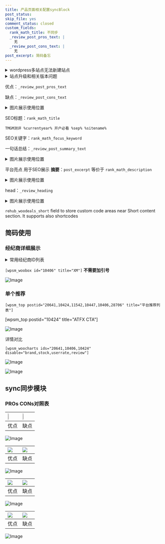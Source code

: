 ```yaml
---
title: 产品页面相关配置syncBlock
post_status: 
skip_file: yes
comment_status: closed
custom_fields:
  rank_math_title: 不同步
  _review_post_pros_text: |
    无
  _review_post_cons_text: |
    无
post_excerpt: 简码备忘
---
```

<details><summary>wordpress多站点无法新建站点</summary>

<li>和报错需要清理cookies一样的原因</li>
<li>wp-config.php里面<code>define( 'SUBDOMAIN_INSTALL', false );//子域名安装</code></li>
<li>新建子站点是用<code>define( 'SUBDOMAIN_INSTALL', true);//子域名安装</code> 完成以后，改成<code>false</code></li>
</details>

<details><summary>站点升级和相关版本问题</summary>

<p>wordpress：5.9.9
woocommerce：7.5.1
出现问题的地方：主题选项里面>><strong>Product layout >>compact style</strong></p>
<p>如何出现没有用过的字段 导致无法保存。先导出配置 然后进行修改，后面再次恢复即可。</p>
<p>出现部分字段无法显示时，需要返回默认布局后，对产品进行保存就好了。</p>
<p></p>
</details>

优点：`_review_post_pros_text`

缺点：`_review_post_cons_text`

<details><summary>图片展示使用位置</summary>

<img src="https://prod-files-secure.s3.us-west-2.amazonaws.com/39ed1227-6d7d-4570-be36-9ccd4a2c4241/f51d3d83-55d4-4bdf-9604-f37ec77ab556/Untitled.png?X-Amz-Algorithm=AWS4-HMAC-SHA256&X-Amz-Content-Sha256=UNSIGNED-PAYLOAD&X-Amz-Credential=ASIAZI2LB466UUP7OSSJ%2F20250930%2Fus-west-2%2Fs3%2Faws4_request&X-Amz-Date=20250930T225520Z&X-Amz-Expires=3600&X-Amz-Security-Token=IQoJb3JpZ2luX2VjEG4aCXVzLXdlc3QtMiJIMEYCIQD2WfhNTR8mt2kdROaK9B4c5UqBb03fJJKzcrSZe8BY9wIhAKQ6iW26ekWR6yRWeZ%2BoftiYnQ2HZntaso5ibObTGcpJKogECPf%2F%2F%2F%2F%2F%2F%2F%2F%2F%2FwEQABoMNjM3NDIzMTgzODA1Igx42jtvUkcfrg5QLFQq3AMeAPVU%2B9yyQF%2BSljlk8exZCkXwIghNkNVgbXp7oeV4SAQNPtOlNV4XA2V9PUS0nv9cCIu45KuiFDn16Rr4iB5R%2Bn7kTEMtTBgZ4Mg5DUP5OMbpNvAlHDoyFIQ52AmH7NpDWho4%2FvzkWChiBM3NzjRCQzm8vtpJ6%2FnOTnnGFI9ZWxwF8D6k6LpfViAIpkIiP0qqdO24XFBVPBoMBq7FUIv211yFPKBOkM%2BQMIGHOf3GLZM3cvTLHNsnwxTwX7bqZGWLo1HTl8tMO1N1wFb19aszU9y7fHHFHfhYA10u8VH0BQrnbT8cSwOZmL7se8DqKU9rttNoS0Zyj%2BoUoJk3sRVfJkyY7dWlXjS%2BiOSfXZP1i5vdn45Sqy0gNKrO6ageFOmpp5NbMDgFLlAIyJvIz%2B5IUN%2FxMURnqK50GEoP%2FeMtYJDzPNp9%2BK92jGhR1ZSqraHNi92mfK%2BxRSiLcismkcGZJqc5uTsYJlZ7rTKWfVGI8ahe1e0x8UJnlpag2D7VAraW%2BHgaxBiforwF0BMGYoZ1fztFyFnJlFCArc4eIy2pnTAayKTpxzaR9NOCITyaXLZ8J9dksF83kIf%2B%2BsyO7UZ9C93vAW7bZ5CrYqSN4%2F9sE5ZBPo5%2FFPNhJKrYEzC1n%2FHGBjqkAbuMI%2FrvMcCtw7whyCtHC7cw01yWs1yw9nYp2DtvSQBeCBLmit6V85CStibxBqBZnQedbxXWci6BmBXdMeecQkCSeD0yZ2nF7L3OE8dceYlzHfaubjwnz4R8SoWg%2BnYSt9fijqbhgaAOh4gXJae5IeH2hAi0%2FDZ6RBZdNITKbCIoTHHvwSK0Fj84fh%2BKbIAH9sESawZPVHK6slTn28EbdZ6hd6Hj&X-Amz-Signature=a29fc82a6769019ab8ad3d2a188ccb9fdcf66815f9d38c758d42fd11f1111e71&X-Amz-SignedHeaders=host&x-amz-checksum-mode=ENABLED&x-id=GetObject" alt="Image">
</details>

SEO标题：`rank_math_title`

`TMGM测评 %currentyear% 开户必看 %sep% %sitename%`

SEO关键字：`rank_math_focus_keyword`

一句话总结：`_review_post_summary_text`

<details><summary>图片展示使用位置</summary>

<img src="https://prod-files-secure.s3.us-west-2.amazonaws.com/39ed1227-6d7d-4570-be36-9ccd4a2c4241/4b96a922-296c-4f4e-8630-d1c870cbce01/Untitled.png?X-Amz-Algorithm=AWS4-HMAC-SHA256&X-Amz-Content-Sha256=UNSIGNED-PAYLOAD&X-Amz-Credential=ASIAZI2LB46625KA5BF7%2F20250930%2Fus-west-2%2Fs3%2Faws4_request&X-Amz-Date=20250930T225520Z&X-Amz-Expires=3600&X-Amz-Security-Token=IQoJb3JpZ2luX2VjEG4aCXVzLXdlc3QtMiJIMEYCIQDShkXugRtGwNIAGqNBdUbG4MrGOZp7%2FXK37feUJtWd%2FQIhAPaqu9aaGx6yT514wf44EYfwXl5NYlp0wCSJQzBgzyz%2FKogECPf%2F%2F%2F%2F%2F%2F%2F%2F%2F%2FwEQABoMNjM3NDIzMTgzODA1IgyzJOZw0OXFlhvs7dEq3ANi95wUxiRUlf8wAg8fV6aKM8C7%2BWyjJxZkOYdpej2zCqXRQqvOadXYRQxqOM2AXSk0UbetPxY%2BYAxA06AhUn%2FubE3IfvMJeLXrTjKmV2pdex6h%2BIrY11I%2BzJTskZQC1pRYcPRvrtLRSIcsOIH7c%2FnG9Mxm5FRAqt97h0b6hilG1e2MABbbQJ5BfSI%2FfAR%2F8bGuCarJax4DJuxAOPQSYYTTd2KfTLkZ7sdPy7JVPQ5WCS2%2BrIWIkUF7%2B7nj7YViOCwLRHactM5BW1S3brzBI499N9oWONFluwf%2FnqQt9NbbL31du%2BKvaDxrr9ex01yvkS0SQMGMofxSVl%2FNxMNq%2FGA%2FxQbY17SmVMPLdbkILDSIcSutzuRs8OKIL%2BJM9%2B7SfMW6DLbwNVpFJ5ayIdr11k4oThf68fu6L3xjKjiZuUas8GjG6zOKEYIIncKACQTtvev09lLTRUzZtEsP8lNkQnfz5MMtlroBkRtlUEGfSarJFIsbh5NUfj7nX5f5XdDLQYUMOfm29hroQGIM8WtvlSc3CQ%2FHYpO1suRsIFIlyWqWewwD888UZFeJzIWTm2HSJqNdZ0o23kJtZJAqvSBiZMJWB3vTOgzGVvjSGVxh4CYFjcjpi8Nvq5XXGJyENjDUn%2FHGBjqkAccqo%2FrHQ6t%2FSnq8uiqwttsjfp4Dlbt46JruPtJ3oPizBkmihlnVvxwUiAr9eJkH25VmXMDTQ86HOsW%2FTRimJMX7nAzRUhWtNTURbNXXHYDvZWi%2Fikyf%2FIHemyuIuyo%2BCoZTs9YghbMTgmTOrzda3pBOhojMK1s4k%2Flnv8ew9FxruXNMdDXRIw1IBXdSreZ95ttA3jYbL96WSK1gfzhdjGaM22pW&X-Amz-Signature=8e2a9993f78862387a3dcec6aeeac71510243c95df552a70e9e2f691439e18c6&X-Amz-SignedHeaders=host&x-amz-checksum-mode=ENABLED&x-id=GetObject" alt="Image">
</details>

平台亮点 用于SEO展示 **摘要**：`post_excerpt`  等价于 `rank_math_description`

<details><summary>图片展示使用位置</summary>

<img src="https://prod-files-secure.s3.us-west-2.amazonaws.com/39ed1227-6d7d-4570-be36-9ccd4a2c4241/1ee11f63-b60a-4dfe-a7a7-d58ff23b5d88/Untitled.png?X-Amz-Algorithm=AWS4-HMAC-SHA256&X-Amz-Content-Sha256=UNSIGNED-PAYLOAD&X-Amz-Credential=ASIAZI2LB466732B6TO3%2F20250930%2Fus-west-2%2Fs3%2Faws4_request&X-Amz-Date=20250930T225521Z&X-Amz-Expires=3600&X-Amz-Security-Token=IQoJb3JpZ2luX2VjEG4aCXVzLXdlc3QtMiJHMEUCIQD%2F2TyMzs8m9Rh3ZMYdbWPcESVtE%2BvTsAtAknNeIaULwwIgCfj%2Bo8bUw6oXJ7d0GGpW%2BhoHSpr4QKZMonFPWvdXrHcqiAQI9%2F%2F%2F%2F%2F%2F%2F%2F%2F%2F%2FARAAGgw2Mzc0MjMxODM4MDUiDD1lk8r3jLKyoGMM7CrcA8uv3JYmcRnKkHEXFmGbkWDJcphe%2BgN6XhHtrVMDjLzEyookQFcBjvsoweXu65FZrp2TFYu5nvPWz1qV4eMEhWvgXG5jEDXq10HIFk1w9srrUhRmgpSha9eHtxcFiBlHcQWSllCxKoJqptFf%2Bmfbz5Ge%2BsjN7UFVqObtShGbaDTMHkH%2BvjHDsJHVVMLSdVZMNs9BaZ7aIEQNHX1rW60VKzmHFI%2Bz7q6RWKbUJYdF9PCvFVqRfns9fl%2BUVH%2FtnU47X%2FgaXw1uf8WBudgYGgRSn%2FES%2FjNN7wkUIPu2hKrcbYZFVYN68gLixLfe8OJeBum5cymfz61DoUk9IJCyVwkFEtmoSlRSYr%2BqBnzhlalSnBQaXnYidUhBfRThXG5MXPqm1NZobj91g1BObiWPHL%2FgVJlYDq8iXpVbOavFKwhP83NCp%2B26yeyMJI%2FQkZumUQeRmTGLkGfjLiRFF796dFrB2pymCOBoL%2BX5XsiQ9OVapSYjr9kOZPwTt3Ff%2BhOsKuWV3X6nGrohLZuF38tMGZf1AsqkBt5BKm3iLI3gL5i15vMEZXS1K6ODO3XBzlaPUcAzUpjqLvQWdllRUHQ4Xd77hvDN%2BkoGtoEmJZSVjhJMH5yqExcdshgNJF%2B6qcZ1MOue8cYGOqUB7LPeJ4yYT%2FxLnpij2b3MGaun6YYJv4HdMgT1dOX1qEbCVthgQThbLdpyJf1PFqT2%2BRQ4WirvmEWqFI3exHf8c0seR3e4VKXIqDpTUzTGWB5uNm7VipQgvvLJHyBg42lPg6TqFmC7QCnpU2LfjvACpNOPJxYUKU8mQUvrv%2BTLnblsJDCfcBO3nuzHUf2Sf9Kn2khKAtWZLS7E%2BIIMKyOfEw3nAHYg&X-Amz-Signature=22c5c36e8ad060a103f60c7f71ecf7010f5916ab44ba3529afa2881b8c0c557e&X-Amz-SignedHeaders=host&x-amz-checksum-mode=ENABLED&x-id=GetObject" alt="Image">
<img src="https://prod-files-secure.s3.us-west-2.amazonaws.com/39ed1227-6d7d-4570-be36-9ccd4a2c4241/ad4118b5-78d8-4fbe-801e-3b29b5d99c01/Untitled.png?X-Amz-Algorithm=AWS4-HMAC-SHA256&X-Amz-Content-Sha256=UNSIGNED-PAYLOAD&X-Amz-Credential=ASIAZI2LB466732B6TO3%2F20250930%2Fus-west-2%2Fs3%2Faws4_request&X-Amz-Date=20250930T225521Z&X-Amz-Expires=3600&X-Amz-Security-Token=IQoJb3JpZ2luX2VjEG4aCXVzLXdlc3QtMiJHMEUCIQD%2F2TyMzs8m9Rh3ZMYdbWPcESVtE%2BvTsAtAknNeIaULwwIgCfj%2Bo8bUw6oXJ7d0GGpW%2BhoHSpr4QKZMonFPWvdXrHcqiAQI9%2F%2F%2F%2F%2F%2F%2F%2F%2F%2F%2FARAAGgw2Mzc0MjMxODM4MDUiDD1lk8r3jLKyoGMM7CrcA8uv3JYmcRnKkHEXFmGbkWDJcphe%2BgN6XhHtrVMDjLzEyookQFcBjvsoweXu65FZrp2TFYu5nvPWz1qV4eMEhWvgXG5jEDXq10HIFk1w9srrUhRmgpSha9eHtxcFiBlHcQWSllCxKoJqptFf%2Bmfbz5Ge%2BsjN7UFVqObtShGbaDTMHkH%2BvjHDsJHVVMLSdVZMNs9BaZ7aIEQNHX1rW60VKzmHFI%2Bz7q6RWKbUJYdF9PCvFVqRfns9fl%2BUVH%2FtnU47X%2FgaXw1uf8WBudgYGgRSn%2FES%2FjNN7wkUIPu2hKrcbYZFVYN68gLixLfe8OJeBum5cymfz61DoUk9IJCyVwkFEtmoSlRSYr%2BqBnzhlalSnBQaXnYidUhBfRThXG5MXPqm1NZobj91g1BObiWPHL%2FgVJlYDq8iXpVbOavFKwhP83NCp%2B26yeyMJI%2FQkZumUQeRmTGLkGfjLiRFF796dFrB2pymCOBoL%2BX5XsiQ9OVapSYjr9kOZPwTt3Ff%2BhOsKuWV3X6nGrohLZuF38tMGZf1AsqkBt5BKm3iLI3gL5i15vMEZXS1K6ODO3XBzlaPUcAzUpjqLvQWdllRUHQ4Xd77hvDN%2BkoGtoEmJZSVjhJMH5yqExcdshgNJF%2B6qcZ1MOue8cYGOqUB7LPeJ4yYT%2FxLnpij2b3MGaun6YYJv4HdMgT1dOX1qEbCVthgQThbLdpyJf1PFqT2%2BRQ4WirvmEWqFI3exHf8c0seR3e4VKXIqDpTUzTGWB5uNm7VipQgvvLJHyBg42lPg6TqFmC7QCnpU2LfjvACpNOPJxYUKU8mQUvrv%2BTLnblsJDCfcBO3nuzHUf2Sf9Kn2khKAtWZLS7E%2BIIMKyOfEw3nAHYg&X-Amz-Signature=63df6d38f746eaabafadcc1832e58bc25b45d5ea117c72b3108b66315d4b3d41&X-Amz-SignedHeaders=host&x-amz-checksum-mode=ENABLED&x-id=GetObject" alt="Image">
<img src="https://prod-files-secure.s3.us-west-2.amazonaws.com/39ed1227-6d7d-4570-be36-9ccd4a2c4241/a38cf7c9-a79c-4b64-9e94-13589fe0758b/Untitled.png?X-Amz-Algorithm=AWS4-HMAC-SHA256&X-Amz-Content-Sha256=UNSIGNED-PAYLOAD&X-Amz-Credential=ASIAZI2LB466732B6TO3%2F20250930%2Fus-west-2%2Fs3%2Faws4_request&X-Amz-Date=20250930T225521Z&X-Amz-Expires=3600&X-Amz-Security-Token=IQoJb3JpZ2luX2VjEG4aCXVzLXdlc3QtMiJHMEUCIQD%2F2TyMzs8m9Rh3ZMYdbWPcESVtE%2BvTsAtAknNeIaULwwIgCfj%2Bo8bUw6oXJ7d0GGpW%2BhoHSpr4QKZMonFPWvdXrHcqiAQI9%2F%2F%2F%2F%2F%2F%2F%2F%2F%2F%2FARAAGgw2Mzc0MjMxODM4MDUiDD1lk8r3jLKyoGMM7CrcA8uv3JYmcRnKkHEXFmGbkWDJcphe%2BgN6XhHtrVMDjLzEyookQFcBjvsoweXu65FZrp2TFYu5nvPWz1qV4eMEhWvgXG5jEDXq10HIFk1w9srrUhRmgpSha9eHtxcFiBlHcQWSllCxKoJqptFf%2Bmfbz5Ge%2BsjN7UFVqObtShGbaDTMHkH%2BvjHDsJHVVMLSdVZMNs9BaZ7aIEQNHX1rW60VKzmHFI%2Bz7q6RWKbUJYdF9PCvFVqRfns9fl%2BUVH%2FtnU47X%2FgaXw1uf8WBudgYGgRSn%2FES%2FjNN7wkUIPu2hKrcbYZFVYN68gLixLfe8OJeBum5cymfz61DoUk9IJCyVwkFEtmoSlRSYr%2BqBnzhlalSnBQaXnYidUhBfRThXG5MXPqm1NZobj91g1BObiWPHL%2FgVJlYDq8iXpVbOavFKwhP83NCp%2B26yeyMJI%2FQkZumUQeRmTGLkGfjLiRFF796dFrB2pymCOBoL%2BX5XsiQ9OVapSYjr9kOZPwTt3Ff%2BhOsKuWV3X6nGrohLZuF38tMGZf1AsqkBt5BKm3iLI3gL5i15vMEZXS1K6ODO3XBzlaPUcAzUpjqLvQWdllRUHQ4Xd77hvDN%2BkoGtoEmJZSVjhJMH5yqExcdshgNJF%2B6qcZ1MOue8cYGOqUB7LPeJ4yYT%2FxLnpij2b3MGaun6YYJv4HdMgT1dOX1qEbCVthgQThbLdpyJf1PFqT2%2BRQ4WirvmEWqFI3exHf8c0seR3e4VKXIqDpTUzTGWB5uNm7VipQgvvLJHyBg42lPg6TqFmC7QCnpU2LfjvACpNOPJxYUKU8mQUvrv%2BTLnblsJDCfcBO3nuzHUf2Sf9Kn2khKAtWZLS7E%2BIIMKyOfEw3nAHYg&X-Amz-Signature=0ec22af8d8c350b285e86fe416fde0926d1f88ad008f46dd19f56add23d32438&X-Amz-SignedHeaders=host&x-amz-checksum-mode=ENABLED&x-id=GetObject" alt="Image">
<img src="https://prod-files-secure.s3.us-west-2.amazonaws.com/39ed1227-6d7d-4570-be36-9ccd4a2c4241/7da6fc1e-d2ac-42ae-8c75-cb5749aa18f6/Untitled.png?X-Amz-Algorithm=AWS4-HMAC-SHA256&X-Amz-Content-Sha256=UNSIGNED-PAYLOAD&X-Amz-Credential=ASIAZI2LB466732B6TO3%2F20250930%2Fus-west-2%2Fs3%2Faws4_request&X-Amz-Date=20250930T225521Z&X-Amz-Expires=3600&X-Amz-Security-Token=IQoJb3JpZ2luX2VjEG4aCXVzLXdlc3QtMiJHMEUCIQD%2F2TyMzs8m9Rh3ZMYdbWPcESVtE%2BvTsAtAknNeIaULwwIgCfj%2Bo8bUw6oXJ7d0GGpW%2BhoHSpr4QKZMonFPWvdXrHcqiAQI9%2F%2F%2F%2F%2F%2F%2F%2F%2F%2F%2FARAAGgw2Mzc0MjMxODM4MDUiDD1lk8r3jLKyoGMM7CrcA8uv3JYmcRnKkHEXFmGbkWDJcphe%2BgN6XhHtrVMDjLzEyookQFcBjvsoweXu65FZrp2TFYu5nvPWz1qV4eMEhWvgXG5jEDXq10HIFk1w9srrUhRmgpSha9eHtxcFiBlHcQWSllCxKoJqptFf%2Bmfbz5Ge%2BsjN7UFVqObtShGbaDTMHkH%2BvjHDsJHVVMLSdVZMNs9BaZ7aIEQNHX1rW60VKzmHFI%2Bz7q6RWKbUJYdF9PCvFVqRfns9fl%2BUVH%2FtnU47X%2FgaXw1uf8WBudgYGgRSn%2FES%2FjNN7wkUIPu2hKrcbYZFVYN68gLixLfe8OJeBum5cymfz61DoUk9IJCyVwkFEtmoSlRSYr%2BqBnzhlalSnBQaXnYidUhBfRThXG5MXPqm1NZobj91g1BObiWPHL%2FgVJlYDq8iXpVbOavFKwhP83NCp%2B26yeyMJI%2FQkZumUQeRmTGLkGfjLiRFF796dFrB2pymCOBoL%2BX5XsiQ9OVapSYjr9kOZPwTt3Ff%2BhOsKuWV3X6nGrohLZuF38tMGZf1AsqkBt5BKm3iLI3gL5i15vMEZXS1K6ODO3XBzlaPUcAzUpjqLvQWdllRUHQ4Xd77hvDN%2BkoGtoEmJZSVjhJMH5yqExcdshgNJF%2B6qcZ1MOue8cYGOqUB7LPeJ4yYT%2FxLnpij2b3MGaun6YYJv4HdMgT1dOX1qEbCVthgQThbLdpyJf1PFqT2%2BRQ4WirvmEWqFI3exHf8c0seR3e4VKXIqDpTUzTGWB5uNm7VipQgvvLJHyBg42lPg6TqFmC7QCnpU2LfjvACpNOPJxYUKU8mQUvrv%2BTLnblsJDCfcBO3nuzHUf2Sf9Kn2khKAtWZLS7E%2BIIMKyOfEw3nAHYg&X-Amz-Signature=c80e7d5d3270a23ad789dc0f43ab53f872dfc86d0ccd0b5e23166f91b687f890&X-Amz-SignedHeaders=host&x-amz-checksum-mode=ENABLED&x-id=GetObject" alt="Image">
<img src="https://prod-files-secure.s3.us-west-2.amazonaws.com/39ed1227-6d7d-4570-be36-9ccd4a2c4241/7e97f40a-eaee-47f5-b2f9-475f96808fa7/Untitled.png?X-Amz-Algorithm=AWS4-HMAC-SHA256&X-Amz-Content-Sha256=UNSIGNED-PAYLOAD&X-Amz-Credential=ASIAZI2LB466732B6TO3%2F20250930%2Fus-west-2%2Fs3%2Faws4_request&X-Amz-Date=20250930T225521Z&X-Amz-Expires=3600&X-Amz-Security-Token=IQoJb3JpZ2luX2VjEG4aCXVzLXdlc3QtMiJHMEUCIQD%2F2TyMzs8m9Rh3ZMYdbWPcESVtE%2BvTsAtAknNeIaULwwIgCfj%2Bo8bUw6oXJ7d0GGpW%2BhoHSpr4QKZMonFPWvdXrHcqiAQI9%2F%2F%2F%2F%2F%2F%2F%2F%2F%2F%2FARAAGgw2Mzc0MjMxODM4MDUiDD1lk8r3jLKyoGMM7CrcA8uv3JYmcRnKkHEXFmGbkWDJcphe%2BgN6XhHtrVMDjLzEyookQFcBjvsoweXu65FZrp2TFYu5nvPWz1qV4eMEhWvgXG5jEDXq10HIFk1w9srrUhRmgpSha9eHtxcFiBlHcQWSllCxKoJqptFf%2Bmfbz5Ge%2BsjN7UFVqObtShGbaDTMHkH%2BvjHDsJHVVMLSdVZMNs9BaZ7aIEQNHX1rW60VKzmHFI%2Bz7q6RWKbUJYdF9PCvFVqRfns9fl%2BUVH%2FtnU47X%2FgaXw1uf8WBudgYGgRSn%2FES%2FjNN7wkUIPu2hKrcbYZFVYN68gLixLfe8OJeBum5cymfz61DoUk9IJCyVwkFEtmoSlRSYr%2BqBnzhlalSnBQaXnYidUhBfRThXG5MXPqm1NZobj91g1BObiWPHL%2FgVJlYDq8iXpVbOavFKwhP83NCp%2B26yeyMJI%2FQkZumUQeRmTGLkGfjLiRFF796dFrB2pymCOBoL%2BX5XsiQ9OVapSYjr9kOZPwTt3Ff%2BhOsKuWV3X6nGrohLZuF38tMGZf1AsqkBt5BKm3iLI3gL5i15vMEZXS1K6ODO3XBzlaPUcAzUpjqLvQWdllRUHQ4Xd77hvDN%2BkoGtoEmJZSVjhJMH5yqExcdshgNJF%2B6qcZ1MOue8cYGOqUB7LPeJ4yYT%2FxLnpij2b3MGaun6YYJv4HdMgT1dOX1qEbCVthgQThbLdpyJf1PFqT2%2BRQ4WirvmEWqFI3exHf8c0seR3e4VKXIqDpTUzTGWB5uNm7VipQgvvLJHyBg42lPg6TqFmC7QCnpU2LfjvACpNOPJxYUKU8mQUvrv%2BTLnblsJDCfcBO3nuzHUf2Sf9Kn2khKAtWZLS7E%2BIIMKyOfEw3nAHYg&X-Amz-Signature=34226a2d722c4c79c8b649312edb5843cd6a8ca87b13187f538b4ddfab2bbbbc&X-Amz-SignedHeaders=host&x-amz-checksum-mode=ENABLED&x-id=GetObject" alt="Image">
</details>

head：`_review_heading`

<details><summary>图片展示使用位置</summary>

<img src="https://prod-files-secure.s3.us-west-2.amazonaws.com/39ed1227-6d7d-4570-be36-9ccd4a2c4241/3a4650ad-9887-415c-889a-edd51fa54f27/Untitled.png?X-Amz-Algorithm=AWS4-HMAC-SHA256&X-Amz-Content-Sha256=UNSIGNED-PAYLOAD&X-Amz-Credential=ASIAZI2LB466Y54Q4HHO%2F20250930%2Fus-west-2%2Fs3%2Faws4_request&X-Amz-Date=20250930T225521Z&X-Amz-Expires=3600&X-Amz-Security-Token=IQoJb3JpZ2luX2VjEG4aCXVzLXdlc3QtMiJHMEUCIAt1mEwcpHo91HGjZPB0ENqbtOHJZ0omTXKx2WQy241%2FAiEAgX3tleoJCRe%2Biz%2FGn%2BaaXni2ZHrILIqEUj%2B%2BQEkjUTUqiAQI9%2F%2F%2F%2F%2F%2F%2F%2F%2F%2F%2FARAAGgw2Mzc0MjMxODM4MDUiDKExZwy3tmqGXLLLxSrcA0z2kHy3iL88E%2BJpvk97ug8CTrtuQ92abjF3FPdmLRY2%2BtniCzbm1epTzoStUzE%2FyvvprMQstqqqgWvBQCiDZwWbgsgvF2PQwG3X%2BazIMGusoznQ5wbG62MY4DHj%2B%2BdR6GTmtH2AYGmnNTkBUEPAvVlRXNPy7RDputeN9mUlYbvkeA%2F3zRAdjuAN%2FM%2F0O%2FKsBNw56MsG7LxZVyXbCzVm0vCYHgs%2FcB2RhnGzTvcTrdzReNS2QoYZhAQzolaohl0nGacObVZsXgLUcIS2QQFN6MXj0N4ML09SGzKHraONsEQElCu38Dj9F13%2B4YXuxNzfzEq8imaoct8KfLlqN%2B5YQ7hBakefWTXcc8gCCcFk4LOxixfzSYyHJGh%2FWypC6w%2FjJlbqrsKJHRs1p9BYCsNwvv57B2UnG2%2Fomj7BAI80LzsFkJcp3l7AAwhkIcWFL5GmdaY8uPt%2Ff29opjB1geNpdiDn6txb8bZC0WVA3a5AbZjXi42W2k0Aqhp5vLnmZokEyl1PWf3tUyj466da7RGlig6u4xjcIZcEeFVuiAKVwgGyrwOGNEvR1u9L97b6nscc4LUicRT2dOw%2FQoYWveQ5WIWJkAFx3FozgSoLjdH0JToBuMAXkIPpE%2F9GV5xDMIGf8cYGOqUB1CC2uoJqqWncRycmwumUFim0dE0iKaSfJubktY0PQvo4zF7MYtydBpMH%2FZB1thAR8HOmPrZ5lIYxneima4%2FBugy9pnjWRdhrvqFebJtfwhDQXcvOX3j8w41fc4pqHW%2BoD0xELbvLbP%2F36pitn8DZ9MO986fKrEl1xRcvGPBVZJ1RpNiBN58JxFrnDDGIywztlUQ40Vu5H%2FNhJfvSf%2BA4GkLLeN%2BO&X-Amz-Signature=7cdb197f13ba8a2d0d19d371ef37b525bda69a6eb00e9cc9baaeb7d0dc23d893&X-Amz-SignedHeaders=host&x-amz-checksum-mode=ENABLED&x-id=GetObject" alt="Image">
</details>

`rehub_woodeals_short`	field to store custom code areas near Short content section. It supports also shortcodes



## 简码使用

### 经纪商详细展示

<details><summary>常用经纪商ID列表</summary>

<pre><code class="php">嘉盛 ===> 20641  [wpsm_woobox id="20641" title="嘉盛"]
易信easymarkets ===> 11542  [wpsm_woobox id="11542" title="易信easymarkets"]
ATFX外汇 ===> 10424  [wpsm_woobox id="10424" title="ATFX"]
XM ===> 10406  [wpsm_woobox id="10406" title="XM"]
TMGM ===> 29622  [wpsm_woobox id="29622" title="TMGM"]
HYCM ===> 10447  [wpsm_woobox id="10447" title="HYCM"]
fpmarkets澳福外汇 ===> 20639  [wpsm_woobox id="20639" title="fpmarkets澳福外汇"]</code></pre>
</details>

`[wpsm_woobox id="10406" title="XM"]` **不需要加引号**

![Image](https://prod-files-secure.s3.us-west-2.amazonaws.com/39ed1227-6d7d-4570-be36-9ccd4a2c4241/4f898f9d-0fa7-4e43-acd3-ac6bc7be575a/Untitled.png?X-Amz-Algorithm=AWS4-HMAC-SHA256&X-Amz-Content-Sha256=UNSIGNED-PAYLOAD&X-Amz-Credential=ASIAZI2LB466ZB3BMRQ7%2F20250930%2Fus-west-2%2Fs3%2Faws4_request&X-Amz-Date=20250930T225519Z&X-Amz-Expires=3600&X-Amz-Security-Token=IQoJb3JpZ2luX2VjEG4aCXVzLXdlc3QtMiJHMEUCIQCe3g6V%2Bzn7WkIt%2BeWDCbsoba2U6TGEMsRGXSJiBu5%2BewIgSX3wIxOIf6Qr3j4GhcwmbAKDTINRG%2BjkTfa47QI8lZoqiAQI9%2F%2F%2F%2F%2F%2F%2F%2F%2F%2F%2FARAAGgw2Mzc0MjMxODM4MDUiDM%2BrAlcmONNcVMcL0ircA1pwf7Zsw%2F5o4tVS4wkjR2Z3f8xAUHVQzuK5zrTfPV%2Bm7dlzXzUWOkc0JPGdq0TnRLAXMOzTCbspP0pQz2tSNgQjdn2uV9A8j8G3MkfuYUAgP9hs399uI8V3c2hXF3atSTM9%2BiRUruZJ%2FeNYeGWaxAHyA1wsrFwdLHLewli0WpfNcDxaoj93bvDHbsV7d%2FM%2FrQ1cKCdXm4qs5dSO4GrPUlsMZ%2FbXvWYxZpt4MExiDHyOv7ocsPA9MSpZWWpAA16c8DVW56fWfMCGb9MBAwt%2B49wlDx1lyagqNqSh2kftcU8zywKQFW0xBqif36GfOzs4mdqIDeaBt0qd5pe0eOMwxJnY1L1ua%2BCYsuCd7oauo4EzyTEppUZ3PJPQ0sunluRujL1j0bf0YCuCY72Lhn%2BuTLLvprr%2Bnjn09i1M4lu6wdnqM6M4Nxm9zGGTwT4xJV0awN9GyASmB6YiA2M6AAgrlKD8dhGMrl8Wf7It52ADB5RmzKItXYfHabM4a%2BUw4r1JuAaDTm%2F8l9KnmV%2FMYdzp9QweGSOxoZl2BSNDA%2BaTLI7i6zA4jMs%2BAVO3P1Rpsd4%2FtR1EK9BnyXfSTFdwmb4i9ghUQK1QrS4UmtgcrzFFHvGErjlwlyDX6FV3tLwQMJKg8cYGOqUBoG3g8yNXXrmsHwYl9xexfyCIuipTB0yOk4%2B8x7Nwe5AgZZ7y5KvyPg4M%2B1Z82Bn4nw2sU1MVifLfJHI6OfHoZ5PBKTR1w%2BLOARgiYsRoPb2xqoLp%2F8mTN3bKifF%2FE9AAysBHHODHKbvJRG1FHtqF%2FPK63JxPXt4Anwcnxkm537x33VRXVf4hMjsAQixc2vpvqlJX6kNxOJJPOnR0cWwKMUYNRK%2Fq&X-Amz-Signature=698310088b86784d9c671e9331da48a2a18edae6f5034563fa2f7f779b4724d7&X-Amz-SignedHeaders=host&x-amz-checksum-mode=ENABLED&x-id=GetObject)

### 单个推荐
`[wpsm_top postid="20641,10424,11542,10447,10406,28706" title="平台推荐列表"]`

[wpsm_top postid="10424" title="ATFX CTA"]

![Image](https://prod-files-secure.s3.us-west-2.amazonaws.com/39ed1227-6d7d-4570-be36-9ccd4a2c4241/5ac620dc-51a8-48b6-b55d-91f47299193c/Untitled.png?X-Amz-Algorithm=AWS4-HMAC-SHA256&X-Amz-Content-Sha256=UNSIGNED-PAYLOAD&X-Amz-Credential=ASIAZI2LB466ZB3BMRQ7%2F20250930%2Fus-west-2%2Fs3%2Faws4_request&X-Amz-Date=20250930T225519Z&X-Amz-Expires=3600&X-Amz-Security-Token=IQoJb3JpZ2luX2VjEG4aCXVzLXdlc3QtMiJHMEUCIQCe3g6V%2Bzn7WkIt%2BeWDCbsoba2U6TGEMsRGXSJiBu5%2BewIgSX3wIxOIf6Qr3j4GhcwmbAKDTINRG%2BjkTfa47QI8lZoqiAQI9%2F%2F%2F%2F%2F%2F%2F%2F%2F%2F%2FARAAGgw2Mzc0MjMxODM4MDUiDM%2BrAlcmONNcVMcL0ircA1pwf7Zsw%2F5o4tVS4wkjR2Z3f8xAUHVQzuK5zrTfPV%2Bm7dlzXzUWOkc0JPGdq0TnRLAXMOzTCbspP0pQz2tSNgQjdn2uV9A8j8G3MkfuYUAgP9hs399uI8V3c2hXF3atSTM9%2BiRUruZJ%2FeNYeGWaxAHyA1wsrFwdLHLewli0WpfNcDxaoj93bvDHbsV7d%2FM%2FrQ1cKCdXm4qs5dSO4GrPUlsMZ%2FbXvWYxZpt4MExiDHyOv7ocsPA9MSpZWWpAA16c8DVW56fWfMCGb9MBAwt%2B49wlDx1lyagqNqSh2kftcU8zywKQFW0xBqif36GfOzs4mdqIDeaBt0qd5pe0eOMwxJnY1L1ua%2BCYsuCd7oauo4EzyTEppUZ3PJPQ0sunluRujL1j0bf0YCuCY72Lhn%2BuTLLvprr%2Bnjn09i1M4lu6wdnqM6M4Nxm9zGGTwT4xJV0awN9GyASmB6YiA2M6AAgrlKD8dhGMrl8Wf7It52ADB5RmzKItXYfHabM4a%2BUw4r1JuAaDTm%2F8l9KnmV%2FMYdzp9QweGSOxoZl2BSNDA%2BaTLI7i6zA4jMs%2BAVO3P1Rpsd4%2FtR1EK9BnyXfSTFdwmb4i9ghUQK1QrS4UmtgcrzFFHvGErjlwlyDX6FV3tLwQMJKg8cYGOqUBoG3g8yNXXrmsHwYl9xexfyCIuipTB0yOk4%2B8x7Nwe5AgZZ7y5KvyPg4M%2B1Z82Bn4nw2sU1MVifLfJHI6OfHoZ5PBKTR1w%2BLOARgiYsRoPb2xqoLp%2F8mTN3bKifF%2FE9AAysBHHODHKbvJRG1FHtqF%2FPK63JxPXt4Anwcnxkm537x33VRXVf4hMjsAQixc2vpvqlJX6kNxOJJPOnR0cWwKMUYNRK%2Fq&X-Amz-Signature=80a7758a5ce3f21cf19bbf924ff00b046d7f1de808738d01967335b59d909552&X-Amz-SignedHeaders=host&x-amz-checksum-mode=ENABLED&x-id=GetObject)

详情对比

`[wpsm_woocharts ids="20641,10406,10424" disable="brand,stock,userrate,review"]`

![Image](https://prod-files-secure.s3.us-west-2.amazonaws.com/39ed1227-6d7d-4570-be36-9ccd4a2c4241/bf3ba45f-b9f3-4295-8aef-b4a495fd25f4/Untitled.png?X-Amz-Algorithm=AWS4-HMAC-SHA256&X-Amz-Content-Sha256=UNSIGNED-PAYLOAD&X-Amz-Credential=ASIAZI2LB466ZB3BMRQ7%2F20250930%2Fus-west-2%2Fs3%2Faws4_request&X-Amz-Date=20250930T225519Z&X-Amz-Expires=3600&X-Amz-Security-Token=IQoJb3JpZ2luX2VjEG4aCXVzLXdlc3QtMiJHMEUCIQCe3g6V%2Bzn7WkIt%2BeWDCbsoba2U6TGEMsRGXSJiBu5%2BewIgSX3wIxOIf6Qr3j4GhcwmbAKDTINRG%2BjkTfa47QI8lZoqiAQI9%2F%2F%2F%2F%2F%2F%2F%2F%2F%2F%2FARAAGgw2Mzc0MjMxODM4MDUiDM%2BrAlcmONNcVMcL0ircA1pwf7Zsw%2F5o4tVS4wkjR2Z3f8xAUHVQzuK5zrTfPV%2Bm7dlzXzUWOkc0JPGdq0TnRLAXMOzTCbspP0pQz2tSNgQjdn2uV9A8j8G3MkfuYUAgP9hs399uI8V3c2hXF3atSTM9%2BiRUruZJ%2FeNYeGWaxAHyA1wsrFwdLHLewli0WpfNcDxaoj93bvDHbsV7d%2FM%2FrQ1cKCdXm4qs5dSO4GrPUlsMZ%2FbXvWYxZpt4MExiDHyOv7ocsPA9MSpZWWpAA16c8DVW56fWfMCGb9MBAwt%2B49wlDx1lyagqNqSh2kftcU8zywKQFW0xBqif36GfOzs4mdqIDeaBt0qd5pe0eOMwxJnY1L1ua%2BCYsuCd7oauo4EzyTEppUZ3PJPQ0sunluRujL1j0bf0YCuCY72Lhn%2BuTLLvprr%2Bnjn09i1M4lu6wdnqM6M4Nxm9zGGTwT4xJV0awN9GyASmB6YiA2M6AAgrlKD8dhGMrl8Wf7It52ADB5RmzKItXYfHabM4a%2BUw4r1JuAaDTm%2F8l9KnmV%2FMYdzp9QweGSOxoZl2BSNDA%2BaTLI7i6zA4jMs%2BAVO3P1Rpsd4%2FtR1EK9BnyXfSTFdwmb4i9ghUQK1QrS4UmtgcrzFFHvGErjlwlyDX6FV3tLwQMJKg8cYGOqUBoG3g8yNXXrmsHwYl9xexfyCIuipTB0yOk4%2B8x7Nwe5AgZZ7y5KvyPg4M%2B1Z82Bn4nw2sU1MVifLfJHI6OfHoZ5PBKTR1w%2BLOARgiYsRoPb2xqoLp%2F8mTN3bKifF%2FE9AAysBHHODHKbvJRG1FHtqF%2FPK63JxPXt4Anwcnxkm537x33VRXVf4hMjsAQixc2vpvqlJX6kNxOJJPOnR0cWwKMUYNRK%2Fq&X-Amz-Signature=2939f8791f3ee853ad7b5e13af769d81a96429340d0ad977ea6a055527c86210&X-Amz-SignedHeaders=host&x-amz-checksum-mode=ENABLED&x-id=GetObject)

![Image](https://prod-files-secure.s3.us-west-2.amazonaws.com/39ed1227-6d7d-4570-be36-9ccd4a2c4241/30bc56ef-f383-4b48-9768-2ebc9e436ec0/Untitled.png?X-Amz-Algorithm=AWS4-HMAC-SHA256&X-Amz-Content-Sha256=UNSIGNED-PAYLOAD&X-Amz-Credential=ASIAZI2LB466ZB3BMRQ7%2F20250930%2Fus-west-2%2Fs3%2Faws4_request&X-Amz-Date=20250930T225519Z&X-Amz-Expires=3600&X-Amz-Security-Token=IQoJb3JpZ2luX2VjEG4aCXVzLXdlc3QtMiJHMEUCIQCe3g6V%2Bzn7WkIt%2BeWDCbsoba2U6TGEMsRGXSJiBu5%2BewIgSX3wIxOIf6Qr3j4GhcwmbAKDTINRG%2BjkTfa47QI8lZoqiAQI9%2F%2F%2F%2F%2F%2F%2F%2F%2F%2F%2FARAAGgw2Mzc0MjMxODM4MDUiDM%2BrAlcmONNcVMcL0ircA1pwf7Zsw%2F5o4tVS4wkjR2Z3f8xAUHVQzuK5zrTfPV%2Bm7dlzXzUWOkc0JPGdq0TnRLAXMOzTCbspP0pQz2tSNgQjdn2uV9A8j8G3MkfuYUAgP9hs399uI8V3c2hXF3atSTM9%2BiRUruZJ%2FeNYeGWaxAHyA1wsrFwdLHLewli0WpfNcDxaoj93bvDHbsV7d%2FM%2FrQ1cKCdXm4qs5dSO4GrPUlsMZ%2FbXvWYxZpt4MExiDHyOv7ocsPA9MSpZWWpAA16c8DVW56fWfMCGb9MBAwt%2B49wlDx1lyagqNqSh2kftcU8zywKQFW0xBqif36GfOzs4mdqIDeaBt0qd5pe0eOMwxJnY1L1ua%2BCYsuCd7oauo4EzyTEppUZ3PJPQ0sunluRujL1j0bf0YCuCY72Lhn%2BuTLLvprr%2Bnjn09i1M4lu6wdnqM6M4Nxm9zGGTwT4xJV0awN9GyASmB6YiA2M6AAgrlKD8dhGMrl8Wf7It52ADB5RmzKItXYfHabM4a%2BUw4r1JuAaDTm%2F8l9KnmV%2FMYdzp9QweGSOxoZl2BSNDA%2BaTLI7i6zA4jMs%2BAVO3P1Rpsd4%2FtR1EK9BnyXfSTFdwmb4i9ghUQK1QrS4UmtgcrzFFHvGErjlwlyDX6FV3tLwQMJKg8cYGOqUBoG3g8yNXXrmsHwYl9xexfyCIuipTB0yOk4%2B8x7Nwe5AgZZ7y5KvyPg4M%2B1Z82Bn4nw2sU1MVifLfJHI6OfHoZ5PBKTR1w%2BLOARgiYsRoPb2xqoLp%2F8mTN3bKifF%2FE9AAysBHHODHKbvJRG1FHtqF%2FPK63JxPXt4Anwcnxkm537x33VRXVf4hMjsAQixc2vpvqlJX6kNxOJJPOnR0cWwKMUYNRK%2Fq&X-Amz-Signature=5f9e2a6310ea6d6c65668993104ef303aea11a6172f2a3bd2fbdf1153f22a688&X-Amz-SignedHeaders=host&x-amz-checksum-mode=ENABLED&x-id=GetObject)

## sync同步模块

### PROs CONs对照表

| <img src="https://cdn.ifttt.fun/gh/jarlin8/OSS@main/icons/customize/pros.svg" height="auto" width="37.3%"> | <img src="https://cdn.ifttt.fun/gh/jarlin8/OSS@main/icons/customize/cons.svg" height="auto" width="28.8%"> |
| :--- | :--- |
| 优点 | 缺点 |

![Image](https://prod-files-secure.s3.us-west-2.amazonaws.com/39ed1227-6d7d-4570-be36-9ccd4a2c4241/8742b755-dfb5-4004-9a5f-d6e561664bd8/Untitled.png?X-Amz-Algorithm=AWS4-HMAC-SHA256&X-Amz-Content-Sha256=UNSIGNED-PAYLOAD&X-Amz-Credential=ASIAZI2LB466ZB3BMRQ7%2F20250930%2Fus-west-2%2Fs3%2Faws4_request&X-Amz-Date=20250930T225519Z&X-Amz-Expires=3600&X-Amz-Security-Token=IQoJb3JpZ2luX2VjEG4aCXVzLXdlc3QtMiJHMEUCIQCe3g6V%2Bzn7WkIt%2BeWDCbsoba2U6TGEMsRGXSJiBu5%2BewIgSX3wIxOIf6Qr3j4GhcwmbAKDTINRG%2BjkTfa47QI8lZoqiAQI9%2F%2F%2F%2F%2F%2F%2F%2F%2F%2F%2FARAAGgw2Mzc0MjMxODM4MDUiDM%2BrAlcmONNcVMcL0ircA1pwf7Zsw%2F5o4tVS4wkjR2Z3f8xAUHVQzuK5zrTfPV%2Bm7dlzXzUWOkc0JPGdq0TnRLAXMOzTCbspP0pQz2tSNgQjdn2uV9A8j8G3MkfuYUAgP9hs399uI8V3c2hXF3atSTM9%2BiRUruZJ%2FeNYeGWaxAHyA1wsrFwdLHLewli0WpfNcDxaoj93bvDHbsV7d%2FM%2FrQ1cKCdXm4qs5dSO4GrPUlsMZ%2FbXvWYxZpt4MExiDHyOv7ocsPA9MSpZWWpAA16c8DVW56fWfMCGb9MBAwt%2B49wlDx1lyagqNqSh2kftcU8zywKQFW0xBqif36GfOzs4mdqIDeaBt0qd5pe0eOMwxJnY1L1ua%2BCYsuCd7oauo4EzyTEppUZ3PJPQ0sunluRujL1j0bf0YCuCY72Lhn%2BuTLLvprr%2Bnjn09i1M4lu6wdnqM6M4Nxm9zGGTwT4xJV0awN9GyASmB6YiA2M6AAgrlKD8dhGMrl8Wf7It52ADB5RmzKItXYfHabM4a%2BUw4r1JuAaDTm%2F8l9KnmV%2FMYdzp9QweGSOxoZl2BSNDA%2BaTLI7i6zA4jMs%2BAVO3P1Rpsd4%2FtR1EK9BnyXfSTFdwmb4i9ghUQK1QrS4UmtgcrzFFHvGErjlwlyDX6FV3tLwQMJKg8cYGOqUBoG3g8yNXXrmsHwYl9xexfyCIuipTB0yOk4%2B8x7Nwe5AgZZ7y5KvyPg4M%2B1Z82Bn4nw2sU1MVifLfJHI6OfHoZ5PBKTR1w%2BLOARgiYsRoPb2xqoLp%2F8mTN3bKifF%2FE9AAysBHHODHKbvJRG1FHtqF%2FPK63JxPXt4Anwcnxkm537x33VRXVf4hMjsAQixc2vpvqlJX6kNxOJJPOnR0cWwKMUYNRK%2Fq&X-Amz-Signature=befac26b3625dbff15295a8930ecc01809ab115d80f2e8d6f833583675bc4089&X-Amz-SignedHeaders=host&x-amz-checksum-mode=ENABLED&x-id=GetObject)

| <img src="https://cdn.ifttt.fun/gh/jarlin8/OSS@main/icons/customize/pros1.svg" height="auto"> | <img src="https://cdn.ifttt.fun/gh/jarlin8/OSS@main/icons/customize/cons1.svg" height="auto"> |
| :--- | :--- |
| 优点 | 缺点 |

![Image](https://prod-files-secure.s3.us-west-2.amazonaws.com/39ed1227-6d7d-4570-be36-9ccd4a2c4241/806358f8-c9c4-4e17-bb35-c6c76a5397a5/Untitled.png?X-Amz-Algorithm=AWS4-HMAC-SHA256&X-Amz-Content-Sha256=UNSIGNED-PAYLOAD&X-Amz-Credential=ASIAZI2LB466ZB3BMRQ7%2F20250930%2Fus-west-2%2Fs3%2Faws4_request&X-Amz-Date=20250930T225519Z&X-Amz-Expires=3600&X-Amz-Security-Token=IQoJb3JpZ2luX2VjEG4aCXVzLXdlc3QtMiJHMEUCIQCe3g6V%2Bzn7WkIt%2BeWDCbsoba2U6TGEMsRGXSJiBu5%2BewIgSX3wIxOIf6Qr3j4GhcwmbAKDTINRG%2BjkTfa47QI8lZoqiAQI9%2F%2F%2F%2F%2F%2F%2F%2F%2F%2F%2FARAAGgw2Mzc0MjMxODM4MDUiDM%2BrAlcmONNcVMcL0ircA1pwf7Zsw%2F5o4tVS4wkjR2Z3f8xAUHVQzuK5zrTfPV%2Bm7dlzXzUWOkc0JPGdq0TnRLAXMOzTCbspP0pQz2tSNgQjdn2uV9A8j8G3MkfuYUAgP9hs399uI8V3c2hXF3atSTM9%2BiRUruZJ%2FeNYeGWaxAHyA1wsrFwdLHLewli0WpfNcDxaoj93bvDHbsV7d%2FM%2FrQ1cKCdXm4qs5dSO4GrPUlsMZ%2FbXvWYxZpt4MExiDHyOv7ocsPA9MSpZWWpAA16c8DVW56fWfMCGb9MBAwt%2B49wlDx1lyagqNqSh2kftcU8zywKQFW0xBqif36GfOzs4mdqIDeaBt0qd5pe0eOMwxJnY1L1ua%2BCYsuCd7oauo4EzyTEppUZ3PJPQ0sunluRujL1j0bf0YCuCY72Lhn%2BuTLLvprr%2Bnjn09i1M4lu6wdnqM6M4Nxm9zGGTwT4xJV0awN9GyASmB6YiA2M6AAgrlKD8dhGMrl8Wf7It52ADB5RmzKItXYfHabM4a%2BUw4r1JuAaDTm%2F8l9KnmV%2FMYdzp9QweGSOxoZl2BSNDA%2BaTLI7i6zA4jMs%2BAVO3P1Rpsd4%2FtR1EK9BnyXfSTFdwmb4i9ghUQK1QrS4UmtgcrzFFHvGErjlwlyDX6FV3tLwQMJKg8cYGOqUBoG3g8yNXXrmsHwYl9xexfyCIuipTB0yOk4%2B8x7Nwe5AgZZ7y5KvyPg4M%2B1Z82Bn4nw2sU1MVifLfJHI6OfHoZ5PBKTR1w%2BLOARgiYsRoPb2xqoLp%2F8mTN3bKifF%2FE9AAysBHHODHKbvJRG1FHtqF%2FPK63JxPXt4Anwcnxkm537x33VRXVf4hMjsAQixc2vpvqlJX6kNxOJJPOnR0cWwKMUYNRK%2Fq&X-Amz-Signature=5a64298c4bcac096eb1ee2b0711c13c2b174b2d7533fb6474e16eacf01ca846e&X-Amz-SignedHeaders=host&x-amz-checksum-mode=ENABLED&x-id=GetObject)

| <img src="https://cdn.ifttt.fun/gh/jarlin8/OSS@main/icons/customize/pros2.svg" height="auto"> | <img src="https://cdn.ifttt.fun/gh/jarlin8/OSS@main/icons/customize/cons2.svg" height="auto"> |
| :--- | :--- |
| 优点 | 缺点 |

![Image](https://prod-files-secure.s3.us-west-2.amazonaws.com/39ed1227-6d7d-4570-be36-9ccd4a2c4241/a9245ec9-70dd-4005-b534-0d54315fc5f3/Untitled.png?X-Amz-Algorithm=AWS4-HMAC-SHA256&X-Amz-Content-Sha256=UNSIGNED-PAYLOAD&X-Amz-Credential=ASIAZI2LB466ZB3BMRQ7%2F20250930%2Fus-west-2%2Fs3%2Faws4_request&X-Amz-Date=20250930T225519Z&X-Amz-Expires=3600&X-Amz-Security-Token=IQoJb3JpZ2luX2VjEG4aCXVzLXdlc3QtMiJHMEUCIQCe3g6V%2Bzn7WkIt%2BeWDCbsoba2U6TGEMsRGXSJiBu5%2BewIgSX3wIxOIf6Qr3j4GhcwmbAKDTINRG%2BjkTfa47QI8lZoqiAQI9%2F%2F%2F%2F%2F%2F%2F%2F%2F%2F%2FARAAGgw2Mzc0MjMxODM4MDUiDM%2BrAlcmONNcVMcL0ircA1pwf7Zsw%2F5o4tVS4wkjR2Z3f8xAUHVQzuK5zrTfPV%2Bm7dlzXzUWOkc0JPGdq0TnRLAXMOzTCbspP0pQz2tSNgQjdn2uV9A8j8G3MkfuYUAgP9hs399uI8V3c2hXF3atSTM9%2BiRUruZJ%2FeNYeGWaxAHyA1wsrFwdLHLewli0WpfNcDxaoj93bvDHbsV7d%2FM%2FrQ1cKCdXm4qs5dSO4GrPUlsMZ%2FbXvWYxZpt4MExiDHyOv7ocsPA9MSpZWWpAA16c8DVW56fWfMCGb9MBAwt%2B49wlDx1lyagqNqSh2kftcU8zywKQFW0xBqif36GfOzs4mdqIDeaBt0qd5pe0eOMwxJnY1L1ua%2BCYsuCd7oauo4EzyTEppUZ3PJPQ0sunluRujL1j0bf0YCuCY72Lhn%2BuTLLvprr%2Bnjn09i1M4lu6wdnqM6M4Nxm9zGGTwT4xJV0awN9GyASmB6YiA2M6AAgrlKD8dhGMrl8Wf7It52ADB5RmzKItXYfHabM4a%2BUw4r1JuAaDTm%2F8l9KnmV%2FMYdzp9QweGSOxoZl2BSNDA%2BaTLI7i6zA4jMs%2BAVO3P1Rpsd4%2FtR1EK9BnyXfSTFdwmb4i9ghUQK1QrS4UmtgcrzFFHvGErjlwlyDX6FV3tLwQMJKg8cYGOqUBoG3g8yNXXrmsHwYl9xexfyCIuipTB0yOk4%2B8x7Nwe5AgZZ7y5KvyPg4M%2B1Z82Bn4nw2sU1MVifLfJHI6OfHoZ5PBKTR1w%2BLOARgiYsRoPb2xqoLp%2F8mTN3bKifF%2FE9AAysBHHODHKbvJRG1FHtqF%2FPK63JxPXt4Anwcnxkm537x33VRXVf4hMjsAQixc2vpvqlJX6kNxOJJPOnR0cWwKMUYNRK%2Fq&X-Amz-Signature=54d7647930950dc53450d0c23905b018bb838d8a0860f38ffa56570d06c882c9&X-Amz-SignedHeaders=host&x-amz-checksum-mode=ENABLED&x-id=GetObject)

| <img src="https://cdn.ifttt.fun/gh/jarlin8/OSS@main/icons/customize/pros3.svg" height="auto"> | <img src="https://cdn.ifttt.fun/gh/jarlin8/OSS@main/icons/customize/cons3.svg" height="auto"> |
| :--- | :--- |
| 优点 | 缺点 |

![Image](https://prod-files-secure.s3.us-west-2.amazonaws.com/39ed1227-6d7d-4570-be36-9ccd4a2c4241/e1e580a2-2e5c-4780-9ff4-19c318fc2284/Untitled.png?X-Amz-Algorithm=AWS4-HMAC-SHA256&X-Amz-Content-Sha256=UNSIGNED-PAYLOAD&X-Amz-Credential=ASIAZI2LB466ZB3BMRQ7%2F20250930%2Fus-west-2%2Fs3%2Faws4_request&X-Amz-Date=20250930T225519Z&X-Amz-Expires=3600&X-Amz-Security-Token=IQoJb3JpZ2luX2VjEG4aCXVzLXdlc3QtMiJHMEUCIQCe3g6V%2Bzn7WkIt%2BeWDCbsoba2U6TGEMsRGXSJiBu5%2BewIgSX3wIxOIf6Qr3j4GhcwmbAKDTINRG%2BjkTfa47QI8lZoqiAQI9%2F%2F%2F%2F%2F%2F%2F%2F%2F%2F%2FARAAGgw2Mzc0MjMxODM4MDUiDM%2BrAlcmONNcVMcL0ircA1pwf7Zsw%2F5o4tVS4wkjR2Z3f8xAUHVQzuK5zrTfPV%2Bm7dlzXzUWOkc0JPGdq0TnRLAXMOzTCbspP0pQz2tSNgQjdn2uV9A8j8G3MkfuYUAgP9hs399uI8V3c2hXF3atSTM9%2BiRUruZJ%2FeNYeGWaxAHyA1wsrFwdLHLewli0WpfNcDxaoj93bvDHbsV7d%2FM%2FrQ1cKCdXm4qs5dSO4GrPUlsMZ%2FbXvWYxZpt4MExiDHyOv7ocsPA9MSpZWWpAA16c8DVW56fWfMCGb9MBAwt%2B49wlDx1lyagqNqSh2kftcU8zywKQFW0xBqif36GfOzs4mdqIDeaBt0qd5pe0eOMwxJnY1L1ua%2BCYsuCd7oauo4EzyTEppUZ3PJPQ0sunluRujL1j0bf0YCuCY72Lhn%2BuTLLvprr%2Bnjn09i1M4lu6wdnqM6M4Nxm9zGGTwT4xJV0awN9GyASmB6YiA2M6AAgrlKD8dhGMrl8Wf7It52ADB5RmzKItXYfHabM4a%2BUw4r1JuAaDTm%2F8l9KnmV%2FMYdzp9QweGSOxoZl2BSNDA%2BaTLI7i6zA4jMs%2BAVO3P1Rpsd4%2FtR1EK9BnyXfSTFdwmb4i9ghUQK1QrS4UmtgcrzFFHvGErjlwlyDX6FV3tLwQMJKg8cYGOqUBoG3g8yNXXrmsHwYl9xexfyCIuipTB0yOk4%2B8x7Nwe5AgZZ7y5KvyPg4M%2B1Z82Bn4nw2sU1MVifLfJHI6OfHoZ5PBKTR1w%2BLOARgiYsRoPb2xqoLp%2F8mTN3bKifF%2FE9AAysBHHODHKbvJRG1FHtqF%2FPK63JxPXt4Anwcnxkm537x33VRXVf4hMjsAQixc2vpvqlJX6kNxOJJPOnR0cWwKMUYNRK%2Fq&X-Amz-Signature=53b05af9d8d1f7dbf8e5107a6ada335e5523ccb0a714724c29d2d12850966c3c&X-Amz-SignedHeaders=host&x-amz-checksum-mode=ENABLED&x-id=GetObject)